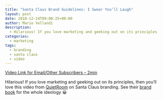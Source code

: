 ```yaml
---
title: "Santa Claus Brand Guidelines: I Swear You’ll Laugh"
layout: post
date: 2010-12-24T09:00:25+00:00
author: Mario Vellandi
description:
  - Hilarious! If you love marketing and geeking out on its principles, then you'll love this video from QuietRoom on Santa Claus branding
categories:
  - marketing
tags:
  - branding
  - santa claus
  - video
---
```

[Video Link for Email/Other Subscribers &#8211; 2min](http://www.youtube.com/watch?v=s4fOm_TSQek)

Hilarious! If you love marketing and geeking out on its principles, then you&#8217;ll love this video from [QuietRoom](http://www.quietroom.co.uk) on Santa Claus branding. See their [brand book](http://www.quietroom.co.uk/santa_brandbook/) for the whole ideology 😀
